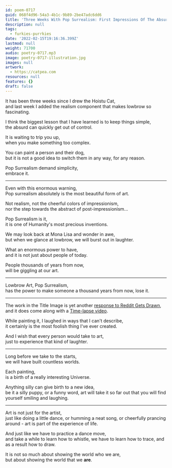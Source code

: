 ```yaml
---
id: poem-0717
guid: 068f4d96-54a3-4b1c-9b89-2be47adc6dd6
title: 'Three Weeks With Pop Surrealism: First Impressions Of The Absurd'
description: null
tags:
  - furkies-purrkies
date: '2022-02-15T19:16:36.399Z'
lastmod: null
weight: 71700
audio: poetry-0717.mp3
image: poetry-0717-illustration.jpg
images: null
artwork:
  - https://catpea.com
resources: null
features: {}
draft: false
---
```


It has been three weeks since I drew the Hoistu Cat,\
and last week I added the realism component that makes lowbrow so fascinating.

I think the biggest lesson that I have learned is to keep things simple,\
the absurd can quickly get out of control.

It is waiting to trip you up,\
when you make something too complex.

You can paint a person and their dog,\
but it is not a good idea to switch them in any way, for any reason.

Pop Surrealism demand simplicity,\
embrace it.

---

Even with this enormous warning,\
Pop surrealism absolutely is the most beautiful form of art.

Not realism, not the cheerful colors of impressionism,\
nor the step towards the abstract of post-impressionism...

Pop Surrealism is it,\
it is one of Humanity's most precious inventions.

We may look back at Mona Lisa and wonder in awe,\
but when we glance at lowbrow, we will burst out in laughter.

What an enormous power to have,\
and it is not just about people of today.

People thousands of years from now,\
will be giggling at our art.

---

Lowbrow Art, Pop Surrealism,\
has the power to make someone a thousand years from now, lose it.

---

The work in the Title Image is yet another [response to Reddit Gets Drawn](https://www.reddit.com/r/redditgetsdrawn/comments/sskjka/me_with_my_dog/),\
and it does come along with a [Time-lapse video](https://youtu.be/Q63zkr9N1ho).

While painting it, I laughed in ways that I can't describe,\
it certainly is the most foolish thing I've ever created.

And I wish that every person would take to art,\
just to experience that kind of laughter.

---

Long before we take to the starts,\
we will have built countless worlds.

Each painting,\
is a birth of a really interesting Universe.

Anything silly can give birth to a new idea,\
be it a silly puppy, or a funny word, art will take it so far out that you will find yourself smiling and laughing.

---

Art is not just for the artist,\
just like doing a little dance, or humming a neat song, or cheerfully prancing around - art is part of the experience of life.

And just like we have to practice a dance move,\
and take a while to learn how to whistle, we have to learn how to trace, and as a result how to draw.

It is not so much about showing the world who we are,\
but about showing the world that we **are**.
